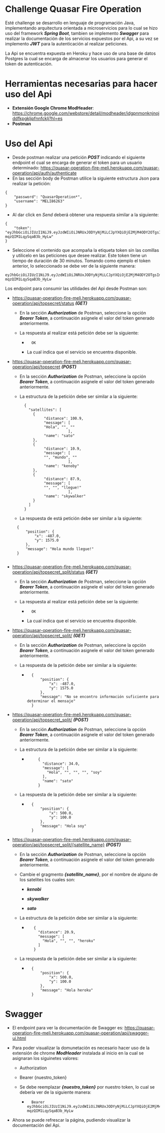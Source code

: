 # Challenge Quasar Fire Operation
Esté challenge se desarrollo en lenguaje de programación Java, implementando arquitectura orientada a microservicios para lo cual se hizo uso del framework ***Spring Boot***, tambien se implemento ***Swagger*** para realizar la documentación de los servicios expuestos por el Api, a su vez se implemento ***JWT*** para la autenticación al realizar peticiones.

La Api se encuentra expuesta en Heroku y hace uso de una base de datos Postgres la cual se encarga de almacenar los usuarios para generar el token de autenticación.

# Herramientas necesarias para hacer uso del Api
* **Extensión Google Chrome ModHeader**: https://chrome.google.com/webstore/detail/modheader/idgpnmonknjnojddfkpgkljpfnnfcklj?hl=es
* **Postman**

# Uso del Api

* Desde postman realizar una petición ***POST*** indicando el siguiente endpoint el cual se encarga de generar el token para un usuario determinado:
https://quasar-operation-fire-meli.herokuapp.com/quasar-operation/api/auth/authenticate
* En las sección body de Postman utilice la siguiente estructura Json para realizar la petición:
```
{
    "password": "QuasarOperation*",
    "username": "MELI86263"
}
```


* Al dar click en *Send* deberá obtener una respuesta similar a la siguiente:
```
{
    "token": "eyJhbGciOiJIUzI1NiJ9.eyJzdWIiOiJNRUxJODYyNjMiLCJpYXQiOjE2MjM4ODY2OTgsImV4cCI6MTYyMzg4Njk5OH0.gCXafJEqhoxgyxCW05hAU-mqzQIM1LqySqaB3b_HyLw"
}
```

* Seleccione el contenido que acompaña la etiqueta token sin las comillas y utilicelo en las peticiones que desee realizar. Este token tiene un tiempo de duración de 30 minutos. Tomando como ejemplo el token anterior, lo seleccionado se debe ver de la siguiente manera:
```
eyJhbGciOiJIUzI1NiJ9.eyJzdWIiOiJNRUxJODYyNjMiLCJpYXQiOjE2MjM4ODY2OTgsImV4cCI6MTYyMzg4Njk5OH0.gCXafJEqhoxgyxCW05hAU-mqzQIM1LqySqaB3b_HyLw
```
Los endpoint para consumir las utilidades del Api desde Postman son:
* https://quasar-operation-fire-meli.herokuapp.com/quasar-operation/api/topsecret/status ***(GET)***
  
  - En la sección ***Authorization*** de Postman, seleccione la opción ***Bearer Token***, a continuación asignele el valor del token generado anteriormente.
  
  - La respuesta al realizar está petición debe ser la siguiente:
    
    - ```
        OK
      ```
      
    - La cual indica que el servicio se encuentra disponible.
* https://quasar-operation-fire-meli.herokuapp.com/quasar-operation/api/topsecret ***(POST)***
    - En la sección ***Authorization*** de Postman, seleccione la opción ***Bearer Token***, a continuación asignele el valor del token generado anteriormente.
    - La estructura de la petición debe ser similar a la siguiente:
    
      ```
        {
          "satellites": [
            {
                 "distance": 100.9,
                 "message": [
                 "Hola", "", ""
                            ],
                 "name": "sato"
            },
            {
                 "distance": 10.9,
                 "message": [
                 "", "mundo", ""
                            ],
                 "name": "kenoby"
            },
            {
                 "distance": 87.9,
                 "message": [
                 "", "", "llegue!"
                            ],
                 "name": "skywalker"
            }
          ]
        }
      ```
      
    - La respuesta de está petición debe ser similar a la siguiente:
    
    ```
      {
          "position": {
              "x": -487.0,
              "y": 1575.0
          },
          "message": "Hola mundo llegue!"
      }
      
    ```
    
* https://quasar-operation-fire-meli.herokuapp.com/quasar-operation/api/topsecret_split/status ***(GET)***
  
  - En la sección ***Authorization*** de Postman, seleccione la opción ***Bearer Token***, a continuación asignele el valor del token generado anteriormente.
  
  - La respuesta al realizar está petición debe ser la siguiente:
    
    - ```
        OK
      ```
      
    - La cual indica que el servicio se encuentra disponible.
    
* https://quasar-operation-fire-meli.herokuapp.com/quasar-operation/api/topsecret_split/ ***(GET)***
    
    - En la sección ***Authorization*** de Postman, seleccione la opción ***Bearer Token***, a continuación asignele el valor del token generado anteriormente.
    
    - La respuesta de la petición debe ser similar a la siguiente:
    
      - ```
          {
              "position": {
                  "x": -487.0,
                  "y": 1575.0
              },
              "message": "No se encontro información suficiente para determinar el mensaje"
          }
        ```
        
* https://quasar-operation-fire-meli.herokuapp.com/quasar-operation/api/topsecret_split/ ***(POST)***
  
  - En la sección ***Authorization*** de Postman, seleccione la opción ***Bearer Token***, a continuación asignele el valor del token generado anteriormente.
  
  - La estructura de la petición debe ser similar a la siguiente:
    
     - ```
            {
              "distance": 34.0,
              "message": [
                "Hola", "", "", "", "soy"
              ],
              "name": "sato"
            }
       ```
  - La respuesta de la petición debe ser similar a la siguiente:
    
      - ```
          {
              "position": {
                  "x": 500.0,
                  "y": 100.0
              },
              "message": "Hola soy"
          }
        ```
       
* https://quasar-operation-fire-meli.herokuapp.com/quasar-operation/api/topsecret_split/{satellite_name} ***(POST)***
  
  - En la sección ***Authorization*** de Postman, seleccione la opción ***Bearer Token***, a continuación asignele el valor del token generado anteriormente.
  
  - Cambie el gragmento ***{satellite_name}***, por el nombre de alguno de los satelites los cuales son:
    
    - ***kenobi***
    
    - ***skywalker***
    
    - ***sato***
  
  - La estructura de la petición debe ser similar a la siguiente:
    
     - ```
          {
            "distance": 20.9,
            "message": [
              "Hola", "", "", "heroku"
            ]
          }
       ```
  - La respuesta de la petición debe ser similar a la siguiente:
    
      - ```
          {
              "position": {
                  "x": 500.0,
                  "y": 100.0
              },
              "message": "Hola heroku"
          }
        ```
        
 # Swagger

* El endpoint para ver la documentación de Swagger es: https://quasar-operation-fire-meli.herokuapp.com/quasar-operation/api/swagger-ui.html

* Para poder visualizar la domunetación es necesario hacer uso de la extensión de chrome ***ModHeader*** instalada al inicio en la cual se asignaran los siguinetes valores:
  
  - Authorization
  
  - Bearer {nuestro_token}
  
  - Se debe reemplazar ***{nuestro_token}*** por nuestro token, lo cual se debería ver de la siguiente manera:
    
    -  ```
         Bearer eyJhbGciOiJIUzI1NiJ9.eyJzdWIiOiJNRUxJODYyNjMiLCJpYXQiOjE2MjM4ODY2OTgsImV4cCI6MTYyMzg4Njk5OH0.gCXafJEqhoxgyxCW05hAU-mqzQIM1LqySqaB3b_HyLw
       ```
       
 * Ahora se puede refrescar la página, pudiendo visualizar la documentación del Api.






